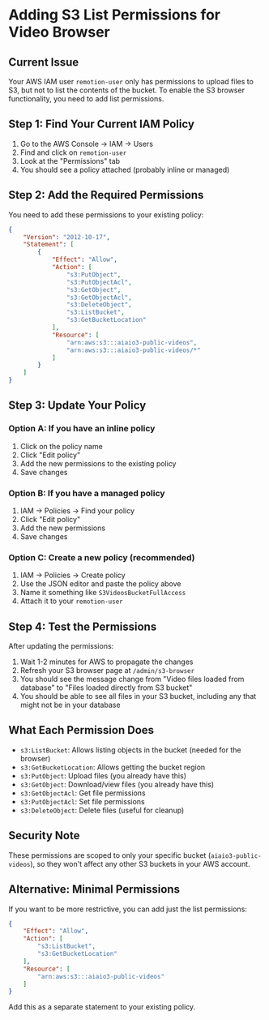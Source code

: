 # Adding S3 List Permissions for Video Browser

## Current Issue
Your AWS IAM user `remotion-user` only has permissions to upload files to S3, but not to list the contents of the bucket. To enable the S3 browser functionality, you need to add list permissions.

## Step 1: Find Your Current IAM Policy

1. Go to the AWS Console → IAM → Users
2. Find and click on `remotion-user`
3. Look at the "Permissions" tab
4. You should see a policy attached (probably inline or managed)

## Step 2: Add the Required Permissions

You need to add these permissions to your existing policy:

```json
{
    "Version": "2012-10-17",
    "Statement": [
        {
            "Effect": "Allow",
            "Action": [
                "s3:PutObject",
                "s3:PutObjectAcl",
                "s3:GetObject",
                "s3:GetObjectAcl",
                "s3:DeleteObject",
                "s3:ListBucket",
                "s3:GetBucketLocation"
            ],
            "Resource": [
                "arn:aws:s3:::aiaio3-public-videos",
                "arn:aws:s3:::aiaio3-public-videos/*"
            ]
        }
    ]
}
```

## Step 3: Update Your Policy

### Option A: If you have an inline policy
1. Click on the policy name
2. Click "Edit policy"
3. Add the new permissions to the existing policy
4. Save changes

### Option B: If you have a managed policy
1. IAM → Policies → Find your policy
2. Click "Edit policy"
3. Add the new permissions
4. Save changes

### Option C: Create a new policy (recommended)
1. IAM → Policies → Create policy
2. Use the JSON editor and paste the policy above
3. Name it something like `S3VideosBucketFullAccess`
4. Attach it to your `remotion-user`

## Step 4: Test the Permissions

After updating the permissions:

1. Wait 1-2 minutes for AWS to propagate the changes
2. Refresh your S3 browser page at `/admin/s3-browser`
3. You should see the message change from "Video files loaded from database" to "Files loaded directly from S3 bucket"
4. You should be able to see all files in your S3 bucket, including any that might not be in your database

## What Each Permission Does

- `s3:ListBucket`: Allows listing objects in the bucket (needed for the browser)
- `s3:GetBucketLocation`: Allows getting the bucket region
- `s3:PutObject`: Upload files (you already have this)
- `s3:GetObject`: Download/view files (you already have this)
- `s3:GetObjectAcl`: Get file permissions
- `s3:PutObjectAcl`: Set file permissions
- `s3:DeleteObject`: Delete files (useful for cleanup)

## Security Note

These permissions are scoped to only your specific bucket (`aiaio3-public-videos`), so they won't affect any other S3 buckets in your AWS account.

## Alternative: Minimal Permissions

If you want to be more restrictive, you can add just the list permissions:

```json
{
    "Effect": "Allow",
    "Action": [
        "s3:ListBucket",
        "s3:GetBucketLocation"
    ],
    "Resource": [
        "arn:aws:s3:::aiaio3-public-videos"
    ]
}
```

Add this as a separate statement to your existing policy.
